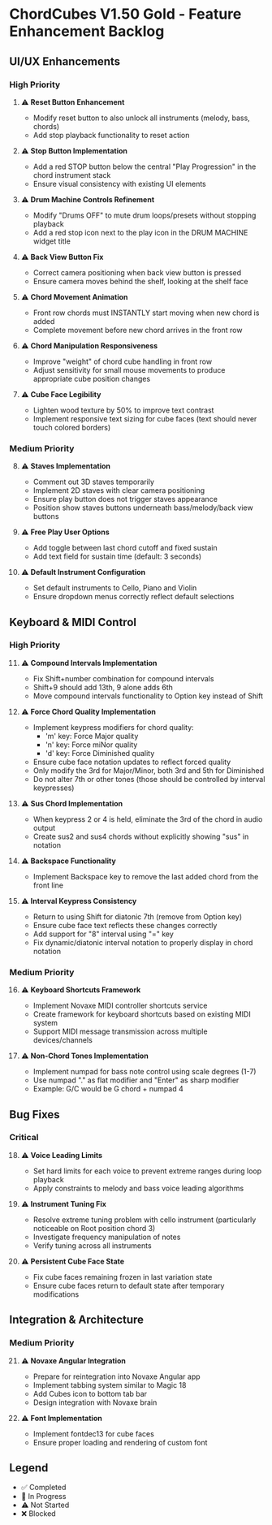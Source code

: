 # ChordCubes V1.50 Gold - Feature Enhancement Backlog

## UI/UX Enhancements

### High Priority
1. ⚠️ **Reset Button Enhancement**
   - Modify reset button to also unlock all instruments (melody, bass, chords)
   - Add stop playback functionality to reset action

2. ⚠️ **Stop Button Implementation**
   - Add a red STOP button below the central "Play Progression" in the chord instrument stack
   - Ensure visual consistency with existing UI elements

3. ⚠️ **Drum Machine Controls Refinement**
   - Modify "Drums OFF" to mute drum loops/presets without stopping playback
   - Add a red stop icon next to the play icon in the DRUM MACHINE widget title

4. ⚠️ **Back View Button Fix**
   - Correct camera positioning when back view button is pressed
   - Ensure camera moves behind the shelf, looking at the shelf face

5. ⚠️ **Chord Movement Animation**
   - Front row chords must INSTANTLY start moving when new chord is added
   - Complete movement before new chord arrives in the front row

6. ⚠️ **Chord Manipulation Responsiveness**
   - Improve "weight" of chord cube handling in front row
   - Adjust sensitivity for small mouse movements to produce appropriate cube position changes

7. ⚠️ **Cube Face Legibility**
   - Lighten wood texture by 50% to improve text contrast
   - Implement responsive text sizing for cube faces (text should never touch colored borders)

### Medium Priority
8. ⚠️ **Staves Implementation**
   - Comment out 3D staves temporarily
   - Implement 2D staves with clear camera positioning
   - Ensure play button does not trigger staves appearance
   - Position show staves buttons underneath bass/melody/back view buttons

9. ⚠️ **Free Play User Options**
   - Add toggle between last chord cutoff and fixed sustain
   - Add text field for sustain time (default: 3 seconds)

10. ⚠️ **Default Instrument Configuration**
    - Set default instruments to Cello, Piano and Violin
    - Ensure dropdown menus correctly reflect default selections

## Keyboard & MIDI Control

### High Priority
11. ⚠️ **Compound Intervals Implementation**
    - Fix Shift+number combination for compound intervals
    - Shift+9 should add 13th, 9 alone adds 6th
    - Move compound intervals functionality to Option key instead of Shift

12. ⚠️ **Force Chord Quality Implementation**
    - Implement keypress modifiers for chord quality:
      - 'm' key: Force Major quality
      - 'n' key: Force miNor quality
      - 'd' key: Force Diminished quality
    - Ensure cube face notation updates to reflect forced quality
    - Only modify the 3rd for Major/Minor, both 3rd and 5th for Diminished
    - Do not alter 7th or other tones (those should be controlled by interval keypresses)

13. ⚠️ **Sus Chord Implementation**
    - When keypress 2 or 4 is held, eliminate the 3rd of the chord in audio output
    - Create sus2 and sus4 chords without explicitly showing "sus" in notation

14. ⚠️ **Backspace Functionality**
    - Implement Backspace key to remove the last added chord from the front line

15. ⚠️ **Interval Keypress Consistency**
    - Return to using Shift for diatonic 7th (remove from Option key)
    - Ensure cube face text reflects these changes correctly
    - Add support for "8" interval using "=" key
    - Fix dynamic/diatonic interval notation to properly display in chord notation

### Medium Priority
16. ⚠️ **Keyboard Shortcuts Framework**
    - Implement Novaxe MIDI controller shortcuts service
    - Create framework for keyboard shortcuts based on existing MIDI system
    - Support MIDI message transmission across multiple devices/channels

17. ⚠️ **Non-Chord Tones Implementation**
    - Implement numpad for bass note control using scale degrees (1-7)
    - Use numpad "." as flat modifier and "Enter" as sharp modifier
    - Example: G/C would be G chord + numpad 4

## Bug Fixes

### Critical
18. ⚠️ **Voice Leading Limits**
    - Set hard limits for each voice to prevent extreme ranges during loop playback
    - Apply constraints to melody and bass voice leading algorithms

19. ⚠️ **Instrument Tuning Fix**
    - Resolve extreme tuning problem with cello instrument (particularly noticeable on Root position chord 3)
    - Investigate frequency manipulation of notes
    - Verify tuning across all instruments

20. ⚠️ **Persistent Cube Face State**
    - Fix cube faces remaining frozen in last variation state
    - Ensure cube faces return to default state after temporary modifications

## Integration & Architecture

### Medium Priority
21. ⚠️ **Novaxe Angular Integration**
    - Prepare for reintegration into Novaxe Angular app
    - Implement tabbing system similar to Magic 18
    - Add Cubes icon to bottom tab bar
    - Design integration with Novaxe brain

22. ⚠️ **Font Implementation**
    - Implement fontdec13 for cube faces
    - Ensure proper loading and rendering of custom font

## Legend
- ✅ Completed
- 🔄 In Progress
- ⚠️ Not Started
- ❌ Blocked
